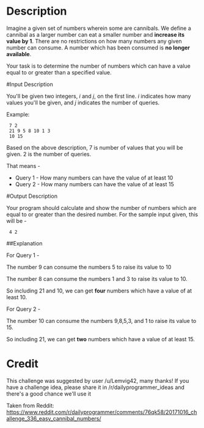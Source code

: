 # Description

Imagine a given set of numbers wherein some are cannibals. We define a cannibal as a larger number can eat a smaller number and **increase its value by 1**. There are no restrictions on how many numbers any given number can consume.   A number which has been consumed is **no longer available**.  

Your task is to determine the number of numbers which can have a value equal to or greater than a specified value.  
 
#Input Description 

You'll be given two integers, _i_ and _j_, on the first line. _i_ indicates how many values you'll be given, and _j_ indicates the number of queries.  
 
Example:  
 
     7 2     
     21 9 5 8 10 1 3
     10 15   
   
 
Based on the above description, 7 is number of values that you will be given.  2 is the number of queries.  
 
That means -   
* Query 1 - How many numbers can have the value of at least 10  
* Query 2 - How many numbers can have the value of at least 15
 
#Output Description 
 
Your program should calculate and show the number of numbers which are equal to or greater than the desired number.  For the sample input given, this will be - 
 
     4 2  
 
##Explanation 
 
For Query 1 - 
 
The number 9 can consume the numbers 5 to raise its value to 10 
 
The number 8 can consume the numbers 1 and 3 to raise its value to 10.  
 
So including 21 and 10, we can get **four** numbers which have a value of at least 10.     
  
  


For Query 2 -  
 
The number 10 can consume the numbers 9,8,5,3, and 1 to raise its value to 15.  
 
So including 21, we can get **two** numbers which have a value of at least 15.  

# Credit

This challenge was suggested by user /u/Lemvig42, many thanks! If you have a challenge idea, please share it in /r/dailyprogrammer_ideas and there's a good chance we'll use it

Taken from Reddit: https://www.reddit.com/r/dailyprogrammer/comments/76qk58/20171016_challenge_336_easy_cannibal_numbers/